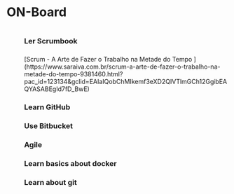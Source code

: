 <dl>
  <dt><h1>ON-Board<h1></dt>
  <dd><h3>Ler Scrumbook<h3></dd>
  <dd>[Scrum - A Arte de Fazer o Trabalho na Metade do Tempo ](https://www.saraiva.com.br/scrum-a-arte-de-fazer-o-trabalho-na-metade-do-tempo-9381460.html?pac_id=123134&gclid=EAIaIQobChMIkemf3eXD2QIVTlmGCh12GgibEAQYASABEgId7fD_BwE)<dd>
  <dd><h3>Learn GitHub<h3></dd>
  <dd><h3>Use Bitbucket<h3></dd>
  <dd><h3>Agile<h3></dd>
  <dd><h3>Learn basics about docker<h3></dd>
  <dd><h3>Learn about git<h3></dd>
</dl>

